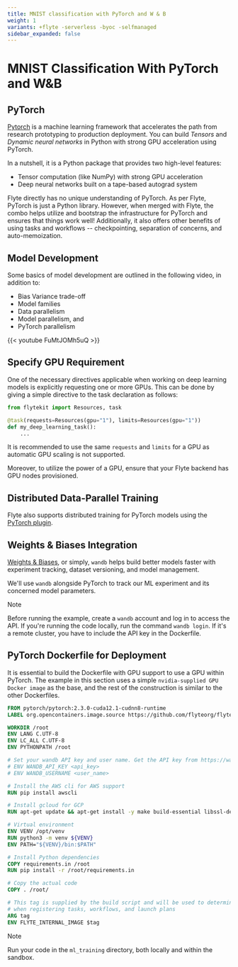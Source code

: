 ```yaml
---
title: MNIST classification with PyTorch and W & B
weight: 1
variants: +flyte -serverless -byoc -selfmanaged
sidebar_expanded: false
---
```


# MNIST Classification With PyTorch and W&B

## PyTorch

[Pytorch](https://pytorch.org) is a machine learning framework that accelerates the path from research prototyping
to production deployment. You can build *Tensors* and *Dynamic neural networks* in Python with strong GPU acceleration
using PyTorch.

In a nutshell, it is a Python package that provides two high-level features:

- Tensor computation (like NumPy) with strong GPU acceleration
- Deep neural networks built on a tape-based autograd system

Flyte directly has no unique understanding of PyTorch. As per Flyte, PyTorch is just a Python library.
However, when merged with Flyte, the combo helps utilize and bootstrap the infrastructure for PyTorch and ensures that things work well!
Additionally, it also offers other benefits of using tasks and workflows -- checkpointing, separation of concerns, and auto-memoization.

## Model Development

Some basics of model development are outlined in the following video, in addition to:

- Bias Variance trade-off
- Model families
- Data parallelism
- Model parallelism, and
- PyTorch parallelism

{{< youtube FuMtJOMh5uQ >}}

## Specify GPU Requirement

One of the necessary directives applicable when working on deep learning models is explicitly requesting one or more GPUs.
This can be done by giving a simple directive to the task declaration as follows:

```python
from flytekit import Resources, task

@task(requests=Resources(gpu="1"), limits=Resources(gpu="1"))
def my_deep_learning_task():
    ...
```

It is recommended to use the same `requests` and `limits` for a GPU as automatic GPU scaling is not supported.

Moreover, to utilize the power of a GPU, ensure that your Flyte backend has GPU nodes provisioned.

## Distributed Data-Parallel Training

Flyte also supports distributed training for PyTorch models using the [PyTorch plugin](../../../integrations/native-backend-plugins/kfpytorch-plugin).

## Weights & Biases Integration

[Weights & Biases](https://wandb.ai/site), or simply, `wandb` helps build better models faster with experiment tracking, dataset versioning, and model management.

We'll use `wandb` alongside PyTorch to track our ML experiment and its concerned model parameters.

> [!NOTE]
> Before running the example, create a `wandb` account and log in to access the API.
> If you're running the code locally, run the command `wandb login`.
> If it's a remote cluster, you have to include the API key in the Dockerfile.

## PyTorch Dockerfile for Deployment

It is essential to build the Dockerfile with GPU support to use a GPU within PyTorch.
The example in this section uses a simple `nvidia-supplied GPU Docker image` as the base, and the rest of the construction is similar to the other Dockerfiles.

```dockerfile
FROM pytorch/pytorch:2.3.0-cuda12.1-cudnn8-runtime
LABEL org.opencontainers.image.source https://github.com/flyteorg/flytesnacks

WORKDIR /root
ENV LANG C.UTF-8
ENV LC_ALL C.UTF-8
ENV PYTHONPATH /root

# Set your wandb API key and user name. Get the API key from https://wandb.ai/authorize.
# ENV WANDB_API_KEY <api_key>
# ENV WANDB_USERNAME <user_name>

# Install the AWS cli for AWS support
RUN pip install awscli

# Install gcloud for GCP
RUN apt-get update && apt-get install -y make build-essential libssl-dev curl

# Virtual environment
ENV VENV /opt/venv
RUN python3 -m venv ${VENV}
ENV PATH="${VENV}/bin:$PATH"

# Install Python dependencies
COPY requirements.in /root
RUN pip install -r /root/requirements.in

# Copy the actual code
COPY . /root/

# This tag is supplied by the build script and will be used to determine the version
# when registering tasks, workflows, and launch plans
ARG tag
ENV FLYTE_INTERNAL_IMAGE $tag
```

> [!NOTE]
> Run your code in the `ml_training` directory, both locally and within the sandbox.
